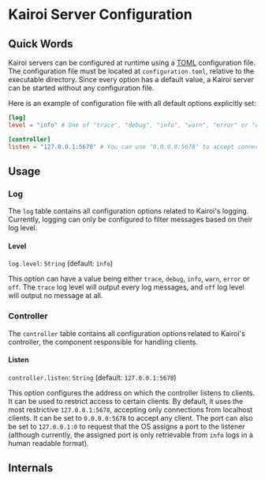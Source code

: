 # Kairoi Server Configuration

## Quick Words

Kairoi servers can be configured at runtime using a [TOML](https://toml.io/en/) configuration file. The configuration file must be located at `configuration.toml`, relative to the executable directory. Since every option has a default value, a Kairoi server can be started without any configuration file.

Here is an example of configuration file with all default options explicitly set:

```toml
[log]
level = "info" # One of "trace", "debug", "info", "warn", "error" or "off".

[controller]
listen = "127.0.0.1:5678" # You can use "0.0.0.0:5678" to accept connections from any client.
```

## Usage

### Log

The `log` table contains all configuration options related to Kairoi's logging. Currently, logging can only be configured to filter messages based on their log level.

#### Level

`log.level`: `String` (default: `info`)

This option can have a value being either `trace`, `debug`, `info`, `warn`, `error` or `off`. The `trace` log level will output every log messages, and `off` log level will output no message at all.

### Controller

The `controller` table contains all configuration options related to Kairoi's controller, the component responsible for handling clients.

#### Listen

`controller.listen`: `String` (default: `127.0.0.1:5678`)

This option configures the address on which the controller listens to clients. It can be used to restrict access to certain clients. By default, it uses the most restrictive `127.0.0.1:5678`, accepting only connections from localhost clients. It can be set to `0.0.0.0:5678` to accept any client. The port can also be set to `127.0.0.1:0` to request that the OS assigns a port to the listener (although currently, the assigned port is only retrievable from `info` logs in a human readable format).

## Internals
